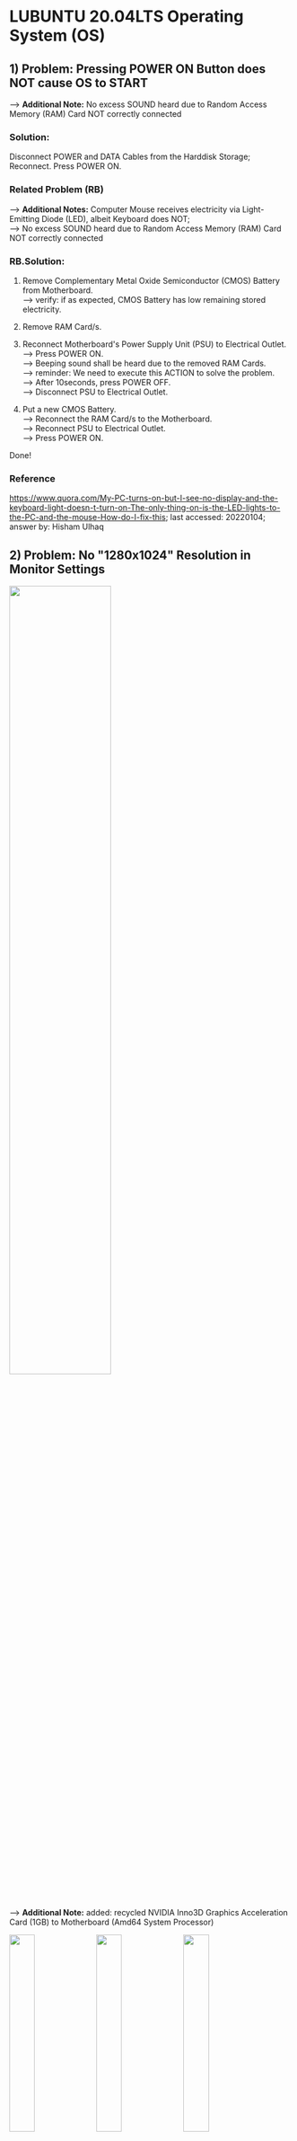 # LUBUNTU 20.04LTS Operating System (OS)
## 1) Problem: Pressing POWER ON Button does NOT cause OS to START
--> <b>Additional Note:</b> No excess SOUND heard due to Random Access Memory (RAM) Card NOT correctly connected<br/> 

### Solution: 
Disconnect POWER and DATA Cables from the Harddisk Storage; Reconnect. Press POWER ON.

### Related Problem (RB)

--> <b>Additional Notes:</b> Computer Mouse receives electricity via Light-Emitting Diode (LED), albeit Keyboard does NOT;<br/> 
--> No excess SOUND heard due to Random Access Memory (RAM) Card NOT correctly connected

### RB.Solution:

1) Remove Complementary Metal Oxide Semiconductor (CMOS) Battery from Motherboard. <br/>
--> verify: if as expected, CMOS Battery has low remaining stored electricity. 

2) Remove RAM Card/s.

3) Reconnect Motherboard's Power Supply Unit (PSU) to Electrical Outlet.<br/>
--> Press POWER ON. <br/>
--> Beeping sound shall be heard due to the removed RAM Cards.<br/>
--> reminder: We need to execute this ACTION to solve the problem.<br/>
--> After 10seconds, press POWER OFF.<br/>
--> Disconnect PSU to Electrical Outlet.

4) Put a new CMOS Battery.<br/>
--> Reconnect the RAM Card/s to the Motherboard.<br/>
--> Reconnect PSU to Electrical Outlet.<br/>
--> Press POWER ON. 

Done!

### Reference

https://www.quora.com/My-PC-turns-on-but-I-see-no-display-and-the-keyboard-light-doesn-t-turn-on-The-only-thing-on-is-the-LED-lights-to-the-PC-and-the-mouse-How-do-I-fix-this; last accessed: 20220104;
answer by: Hisham Ulhaq


## 2) Problem: No "1280x1024" Resolution in Monitor Settings

<img src="https://github.com/usbong/ITAMS/blob/main/Notes/res/computerMonitorResolution1280x1024Notification20220710T1257.jpg" width="60%">

--> <b>Additional Note:</b> added: recycled NVIDIA Inno3D Graphics Acceleration Card (1GB) to Motherboard (Amd64 System Processor)

<img src="https://github.com/usbong/ITAMS/blob/main/Notes/res/am64CPUMotherboard20220710T1332.jpg" width="30%">

<img src="https://github.com/usbong/ITAMS/blob/main/Notes/res/NVIDAInno3DAcceCard20220710T1333.jpg" width="30%">

<img src="https://github.com/usbong/ITAMS/blob/main/Notes/res/NVIDAInno3DAcceCardInsertedToMotherboard20220710T1337.jpg" width="30%">


### Solution (Part 1): 

#### Step 1.1: Execute the following COMMANDS in Terminal Window
COMMAND#1:<br/> 
<b>xrandr --newmode "1280x1024_60.00"  109.00 1280 1368 1496 1712  1024 1027 1034 1063 -hsync +vsync</b> <br/>
<br/>
COMMAND#2: <b>xrandr --addmode VGA-1 1280x1024_60.00 </b><br/> 
<br/>
COMMAND#3: <b>xrandr --output VGA-1 --mode 1280x1024_60.00 </b><br/> 
<br/>
COMMAND#4: <b>sudo featherpad /usr/share/X11/xorg.conf.d/10-monitor.conf</b><br/> 

#### Step 1.2: <b>Copy-paste the following; SAVE file</b>

> Section "Monitor"<br/> 
> Identifier "Monitor0"<br/> 
>  Modeline "1280x1024_60.00"  109.00  1280 1368 1496 1712  1024 1027 1034 1063 -hsync +vsync<br/> 
> EndSection<br/> 
> Section "Screen"<br/> 
>  Identifier "Screen0"<br/> 
>  Device "VGA1"<br/> 
>  Monitor "Monitor0"<br/> 
>  DefaultDepth 24<br/> 
>  SubSection "Display"<br/> 
>    Depth 24<br/> 
>    Modes "1280x1024_60.00" "1024x768" "800x600"<br/> 
>  EndSubSection<br/> 
> EndSection

#### Step 3: <b>Reboot Operating System</b>

<img src="https://github.com/usbong/ITAMS/blob/main/Notes/res/computerMonitorResolutionSettingInLinuxUbuntuSoftwareOK20220710T1354.jpg" width="60%">

DONE!

### References
1) https://askubuntu.com/questions/235207/max-resolution-available-is-1024x768-while-i-should-expect-1280x1024; last accessed: 20220710<br/>
--> answer by: gertvdijk, 20130103T0957<br/>
--> edited by: CommunityBot, 20170413T1223<br/>

2) https://askubuntu.com/questions/316221/resolution-hd-1920x1280-with-intel-graphics-in-ubuntu-12-04-lts; last accessed: 20220710<br/>
--> answer by: Lisa, 20140304T1224<br/>
--> edited by: David Edwards, 20140304T1310<br/>

### Solution (Part 2): 

<b>SPEC:</b> NVIDIA Inno3D Graphics Acceleration Card (1GB): GeForce  210

#### Objective
Install NVIDIA Card Machine Driver<br/>
<br/>
where: Driver : Software (set of computer instructions classified to be with 人工知能 (AI; Artificial Intelligence));<br/>
where: AI :  may Taong Pinabilis ang Kaalaman at Kakayahan

#### Step 2.1: Execute the following COMMANDS in Terminal Window

> sudo add-apt-repository ppa:kelebek333/nvidia-legacy<br/>
> sudo apt-get update<br/>
> sudo apt install nvidia-340 xorg-modulepath-fix 

### Reference
1) https://askubuntu.com/questions/1365396/ubuntu-21-04-no-proprietary-nvidia-driver-for-geforce-210-graphics-card; last accessed: 20220717<br/>
--> answer by: N0rbert, 20210923T1837



## 3) Problem: No Japanese Language (日本語) Input

### Solution:

#### Part3.1) Execute the following COMMANDS in Terminal Window:<br/>

<b>
sudo apt-get install gnome-control-center <br/>

sudo gnome-control-center region
</b> 

#### Part3.2) Region & Language -> Managed Installed Languages<br/>

<img src="https://github.com/usbong/ITAMS/blob/main/Notes/res/lubuntu20Dot04JapaneseLanguageSupportV20230104T0951.jpg" width="60%"><br/>

--> Step1) Install/Remove Languages -> Japanese<br/>
--> Step2) Keyboard input method system: `fcitx`<br/>
--> Step3) Close<br/>

--> Step4) Input Sources -> + -> Add -> Japanese<br/>
--> Step5) Close via "X" Mark<br/>
<br/>
--> Step6) Logout -> Login<br/>


#### Part3.3) Add "Mozc" in INPUT METHOD SETTINGS<br/>

<img src="https://github.com/usbong/ITAMS/blob/main/Notes/res/lubuntu20Dot04JapaneseLanguageSupportV20230330T1304.jpg" width="100%"><br/>

#### Part3.4) Click KEYBOARD icon @BOTTOM-RIGHT of screen to change it into GEAR icon;<br/>
--> notes: OUTPUT is equal with CTRL + SPACEBAR INPUT COMMAND<br/>

よくできました。

--> reminder: KEYBOARD icon causes INPUT to be the default, e.g. Filipino 

DONE!

### References
1) https://askubuntu.com/questions/1266905/why-is-region-and-language-missing-from-the-gnome-control-center; last accessed: 20230103<br/>
--> answer by: rubicks, 20200813T2035<br/>
--> question by: rubicks, 20200813T1537<br/>

2) https://askubuntu.com/questions/316221/resolution-hd-1920x1280-with-intel-graphics-in-ubuntu-12-04-lts; last accessed: 20230103


## 4) How to restart WiFi network connection of Ubuntu Linux machine?

Enter this COMMAND in the Terminal Window:

`sudo service NetworkManager restart`

reminder: "NetworkManager" with CAPITAL LETTERS 

### REFERENCE

https://askubuntu.com/questions/271387/how-to-restart-wifi-connection; last accessed: 20231209
